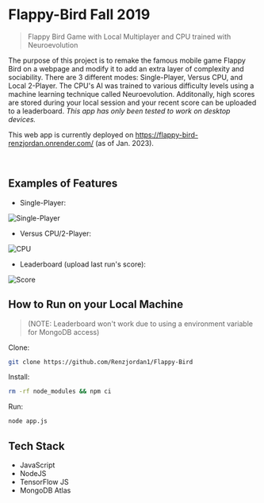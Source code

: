 # Flappy-Bird Fall 2019
> Flappy Bird Game with Local Multiplayer and CPU trained with Neuroevolution


The purpose of this project is to remake the famous mobile game Flappy Bird on a webpage and modify it to add an extra layer of complexity and sociability.
There are 3 different modes: Single-Player, Versus CPU, and Local 2-Player. The CPU's AI was trained to various difficulty levels using a machine learning
technique called Neuroevolution. Additonally, high scores are stored during your local session and your recent score can be uploaded to a leaderboard. *This app has only been tested to work on desktop devices.*

This web app is currently deployed on https://flappy-bird-renzjordan.onrender.com/ (as of Jan. 2023).

<br/>

## Examples of Features

* Single-Player:

![Single-Player](https://media.giphy.com/media/nARVPwDIpgMNlTMNhq/giphy.gif)



* Versus CPU/2-Player:

![CPU](https://media.giphy.com/media/Fl4T5NC9MKBG86vPWb/giphy.gif)



* Leaderboard (upload last run's score):

![Score](https://media.giphy.com/media/IpBeiaD4xwxBzY75pE/giphy.gif)



## How to Run on your Local Machine 
>(NOTE: Leaderboard won't work due to using a environment variable for MongoDB access)

Clone:

```sh
git clone https://github.com/Renzjordan1/Flappy-Bird
```

Install:

```sh
rm -rf node_modules && npm ci
```

Run:

```sh
node app.js
```



## Tech Stack

* JavaScript
* NodeJS
* TensorFlow JS
* MongoDB Atlas
